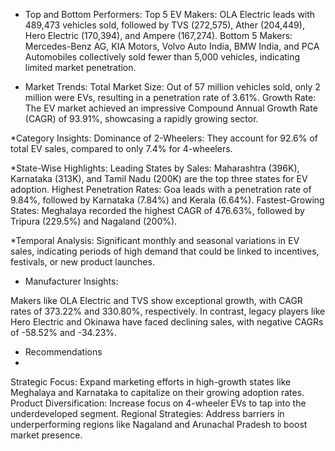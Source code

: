 * Top and Bottom Performers:
Top 5 EV Makers: OLA Electric leads with 489,473 vehicles sold, followed by TVS (272,575), Ather (204,449), Hero Electric (170,394), and Ampere (167,274).
Bottom 5 Makers: Mercedes-Benz AG, KIA Motors, Volvo Auto India, BMW India, and PCA Automobiles collectively sold fewer than 5,000 vehicles, indicating limited 
market penetration.


* Market Trends:
Total Market Size: Out of 57 million vehicles sold, only 2 million were EVs, resulting in a penetration rate of 3.61%.
Growth Rate: The EV market achieved an impressive Compound Annual Growth Rate (CAGR) of 93.91%, showcasing a rapidly growing sector.

*Category Insights:
Dominance of 2-Wheelers: They account for 92.6% of total EV sales, compared to only 7.4% for 4-wheelers.

*State-Wise Highlights:
Leading States by Sales: Maharashtra (396K), Karnataka (313K), and Tamil Nadu (200K) are the top three states for EV adoption.
Highest Penetration Rates: Goa leads with a penetration rate of 9.84%, followed by Karnataka (7.84%) and Kerala (6.64%).
Fastest-Growing States: Meghalaya recorded the highest CAGR of 476.63%, followed by Tripura (229.5%) and Nagaland (200%).


*Temporal Analysis:
Significant monthly and seasonal variations in EV sales, indicating periods of high demand that could be linked to incentives, festivals, or new product launches.

* Manufacturer Insights:

Makers like OLA Electric and TVS show exceptional growth, with CAGR rates of 373.22% and 330.80%, respectively.
In contrast, legacy players like Hero Electric and Okinawa have faced declining sales, with negative CAGRs of -58.52% and -34.23%.


* Recommendations
* 
Strategic Focus: Expand marketing efforts in high-growth states like Meghalaya and Karnataka to capitalize on their growing adoption rates.
Product Diversification: Increase focus on 4-wheeler EVs to tap into the underdeveloped segment.
Regional Strategies: Address barriers in underperforming regions like Nagaland and Arunachal Pradesh to boost market presence.

